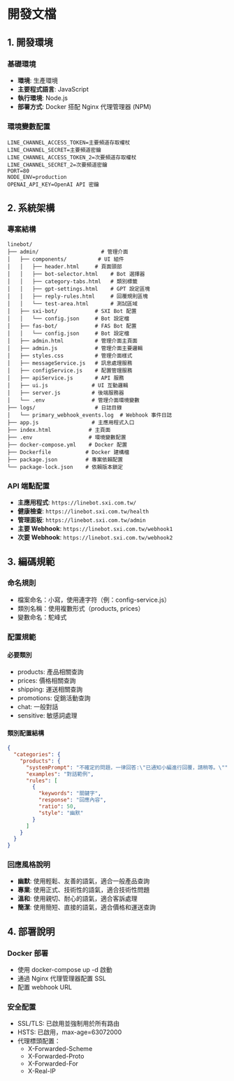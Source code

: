 # 開發文檔

## 1. 開發環境
### 基礎環境
- **環境**: 生產環境
- **主要程式語言**: JavaScript
- **執行環境**: Node.js
- **部署方式**: Docker 搭配 Nginx 代理管理器 (NPM)

### 環境變數配置
```env
LINE_CHANNEL_ACCESS_TOKEN=主要頻道存取權杖
LINE_CHANNEL_SECRET=主要頻道密鑰
LINE_CHANNEL_ACCESS_TOKEN_2=次要頻道存取權杖
LINE_CHANNEL_SECRET_2=次要頻道密鑰
PORT=80
NODE_ENV=production
OPENAI_API_KEY=OpenAI API 密鑰
```

## 2. 系統架構
### 專案結構
```
linebot/
├── admin/                    # 管理介面
│   ├── components/          # UI 組件
│   │   ├── header.html     # 頁面頭部
│   │   ├── bot-selector.html    # Bot 選擇器
│   │   ├── category-tabs.html   # 類別標籤
│   │   ├── gpt-settings.html    # GPT 設定區塊
│   │   ├── reply-rules.html     # 回覆規則區塊
│   │   └── test-area.html       # 測試區域
│   ├── sxi-bot/            # SXI Bot 配置
│   │   └── config.json     # Bot 設定檔
│   ├── fas-bot/            # FAS Bot 配置
│   │   └── config.json     # Bot 設定檔
│   ├── admin.html          # 管理介面主頁面
│   ├── admin.js            # 管理介面主要邏輯
│   ├── styles.css          # 管理介面樣式
│   ├── messageService.js   # 訊息處理服務
│   ├── configService.js    # 配置管理服務
│   ├── apiService.js       # API 服務
│   ├── ui.js              # UI 互動邏輯
│   ├── server.js          # 後端服務器
│   └── .env               # 管理介面環境變數
├── logs/                   # 日誌目錄
│   └── primary_webhook_events.log  # Webhook 事件日誌
├── app.js                 # 主應用程式入口
├── index.html            # 主頁面
├── .env                  # 環境變數配置
├── docker-compose.yml    # Docker 配置
├── Dockerfile           # Docker 建構檔
├── package.json         # 專案依賴配置
└── package-lock.json    # 依賴版本鎖定
```

### API 端點配置
- **主應用程式**: `https://linebot.sxi.com.tw/`
- **健康檢查**: `https://linebot.sxi.com.tw/health`
- **管理面板**: `https://linebot.sxi.com.tw/admin`
- **主要 Webhook**: `https://linebot.sxi.com.tw/webhook1`
- **次要 Webhook**: `https://linebot.sxi.com.tw/webhook2`

## 3. 編碼規範
### 命名規則
- 檔案命名：小寫，使用連字符（例：config-service.js）
- 類別名稱：使用複數形式（products, prices）
- 變數命名：駝峰式

### 配置規範
#### 必要類別
- products: 產品相關查詢
- prices: 價格相關查詢
- shipping: 運送相關查詢
- promotions: 促銷活動查詢
- chat: 一般對話
- sensitive: 敏感詞處理

#### 類別配置結構
```json
{
  "categories": {
    "products": {
      "systemPrompt": "不確定的問題，一律回答:\"已通知小編進行回覆，請稍等。\"",
      "examples": "對話範例",
      "rules": [
        {
          "keywords": "關鍵字",
          "response": "回應內容",
          "ratio": 50,
          "style": "幽默"
        }
      ]
    }
  }
}
```

### 回應風格說明
- **幽默**: 使用輕鬆、友善的語氣，適合一般產品查詢
- **專業**: 使用正式、技術性的語氣，適合技術性問題
- **溫和**: 使用親切、耐心的語氣，適合客訴處理
- **簡潔**: 使用簡短、直接的語氣，適合價格和運送查詢

## 4. 部署說明
### Docker 部署
- 使用 docker-compose up -d 啟動
- 通過 Nginx 代理管理器配置 SSL
- 配置 webhook URL

### 安全配置
- SSL/TLS: 已啟用並強制用於所有路由
- HSTS: 已啟用，max-age=63072000
- 代理標頭配置：
  - X-Forwarded-Scheme
  - X-Forwarded-Proto
  - X-Forwarded-For
  - X-Real-IP
